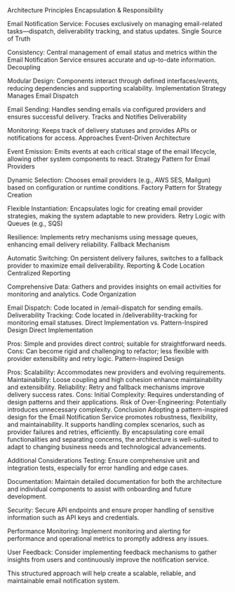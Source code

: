 Architecture Principles
Encapsulation & Responsibility

Email Notification Service: Focuses exclusively on managing email-related tasks—dispatch, deliverability tracking, and status updates.
Single Source of Truth

Consistency: Central management of email status and metrics within the Email Notification Service ensures accurate and up-to-date information.
Decoupling

Modular Design: Components interact through defined interfaces/events, reducing dependencies and supporting scalability.
Implementation Strategy
Manages Email Dispatch

Email Sending: Handles sending emails via configured providers and ensures successful delivery.
Tracks and Notifies Deliverability

Monitoring: Keeps track of delivery statuses and provides APIs or notifications for access.
Approaches
Event-Driven Architecture

Event Emission: Emits events at each critical stage of the email lifecycle, allowing other system components to react.
Strategy Pattern for Email Providers

Dynamic Selection: Chooses email providers (e.g., AWS SES, Mailgun) based on configuration or runtime conditions.
Factory Pattern for Strategy Creation

Flexible Instantiation: Encapsulates logic for creating email provider strategies, making the system adaptable to new providers.
Retry Logic with Queues (e.g., SQS)

Resilience: Implements retry mechanisms using message queues, enhancing email delivery reliability.
Fallback Mechanism

Automatic Switching: On persistent delivery failures, switches to a fallback provider to maximize email deliverability.
Reporting & Code Location
Centralized Reporting

Comprehensive Data: Gathers and provides insights on email activities for monitoring and analytics.
Code Organization

Email Dispatch: Code located in /email-dispatch for sending emails.
Deliverability Tracking: Code located in /deliverability-tracking for monitoring email statuses.
Direct Implementation vs. Pattern-Inspired Design
Direct Implementation

Pros: Simple and provides direct control; suitable for straightforward needs.
Cons: Can become rigid and challenging to refactor; less flexible with provider extensibility and retry logic.
Pattern-Inspired Design

Pros:
Scalability: Accommodates new providers and evolving requirements.
Maintainability: Loose coupling and high cohesion enhance maintainability and extensibility.
Reliability: Retry and fallback mechanisms improve delivery success rates.
Cons:
Initial Complexity: Requires understanding of design patterns and their applications.
Risk of Over-Engineering: Potentially introduces unnecessary complexity.
Conclusion
Adopting a pattern-inspired design for the Email Notification Service promotes robustness, flexibility, and maintainability. It supports handling complex scenarios, such as provider failures and retries, efficiently. By encapsulating core email functionalities and separating concerns, the architecture is well-suited to adapt to changing business needs and technological advancements.

Additional Considerations
Testing: Ensure comprehensive unit and integration tests, especially for error handling and edge cases.

Documentation: Maintain detailed documentation for both the architecture and individual components to assist with onboarding and future development.

Security: Secure API endpoints and ensure proper handling of sensitive information such as API keys and credentials.

Performance Monitoring: Implement monitoring and alerting for performance and operational metrics to promptly address any issues.

User Feedback: Consider implementing feedback mechanisms to gather insights from users and continuously improve the notification service.

This structured approach will help create a scalable, reliable, and maintainable email notification system.








